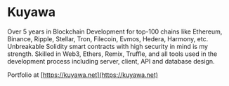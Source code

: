 # Kuyawa

Over 5 years in Blockchain Development for top-100 chains like Ethereum, Binance, Ripple, Stellar, Tron, Filecoin, Evmos, Hedera, Harmony, etc. Unbreakable Solidity smart contracts with high security in mind is my strength. Skilled in Web3, Ethers, Remix, Truffle, and all tools used in the development process including server, client, API and database design.

Portfolio at [https://kuyawa.net](https://kuyawa.net)

